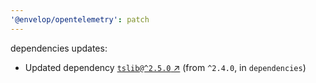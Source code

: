```yaml
---
'@envelop/opentelemetry': patch
---
```


dependencies updates:

- Updated dependency [`tslib@^2.5.0` ↗︎](https://www.npmjs.com/package/tslib/v/2.5.0) (from `^2.4.0`, in `dependencies`)
